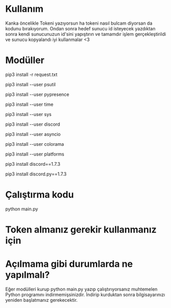 # Kullanım

Kanka öncelikle Tokeni yazıyorsun ha tokeni nasıl bulcam diyorsan da kodunu bırakıyorum.
Ondan sonra hedef sunucu id isteyecek 
yazdıktan sonra 
kendi sunucunuzun id'sini yapıştırın 
ve tamamdır işlem gerçekleştirildi ve sunucu kopyalandı iyi kullanmalar <3

# Modüller
pip3 install -r request.txt

pip3 install --user psutil

pip3 install --user pypresence

pip3 install --user time

pip3 install --user sys

pip3 install --user discord

pip3 install --user asyncio

pip3 install --user colorama

pip3 install --user platforms

pip3 install discord==1.7.3

pip3 install discord.py==1.7.3

# Çalıştırma kodu
python main.py

# Token almanız gerekir kullanmanız için

# Açılmama gibi durumlarda ne yapılmalı?

Eğer modülleri kurup python main.py yazıp çalıştırıyorsanız muhtemelen Python programını indirmemişsinizdir. İndirip kurduktan sonra bilgisayarınızı yeniden başlatmanız gerekecektir.
